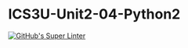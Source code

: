 # ICS3U-Unit2-04-Python2

[![GitHub's Super Linter](https://github.com/Dahrio-Francois/ICS3U-Learning-Assignment2/workflows/GitHub's%20Super%20Linter/badge.svg)](https://github.com/Dahrio-Francois/ICS3U-Learning-Assignment2/actions)
